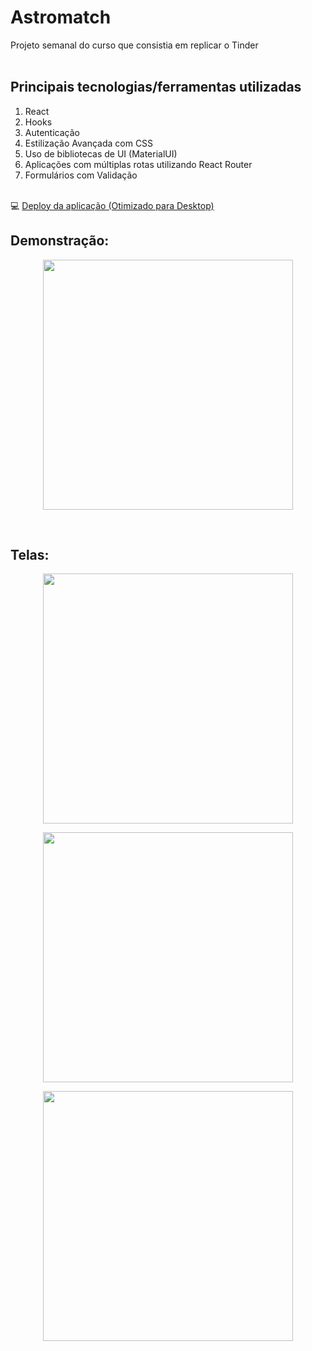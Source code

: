 # Astromatch

Projeto semanal do curso que consistia em replicar o Tinder
<br>
<br>
## Principais tecnologias/ferramentas utilizadas

1. React
2. Hooks
4. Autenticação
5. Estilização Avançada com CSS
6. Uso de bibliotecas de UI (MaterialUI)
7. Aplicações com múltiplas rotas utilizando React Router
8. Formulários com Validação
<br><br>


💻 [Deploy da aplicação (Otimizado para Desktop)](http://astromatch-gislaine.surge.sh/)

## Demonstração: 
<p align="center">
  <img align='center' height='400' src='https://docs.google.com/uc?id=1oFH6bZKgM5ljpB3Pq7rnxx8VhvQloXbT'>
</p>
<br>

## Telas: 
<p align="center">
  <img align='center' height='400' src='https://docs.google.com/uc?id=1KFe7rGICA2kmj741RjaSWmvyFys2HsGP'>
</p>
<p align="center">
  <img align='center' height='400' src='https://docs.google.com/uc?id=1SrI0NkGKZN1-5ooq90xDcO7UqivxZmgm'>
</p>
<p align="center">
  <img align='center' height='400' src='https://docs.google.com/uc?id=1ynK2vKGF0YAfHphptv_A3xUCsprmJSSm'>
</p>
<br>
<br>

